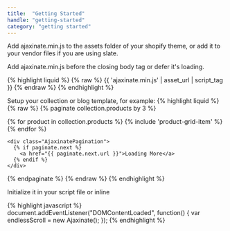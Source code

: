 ```yaml
---
title:  "Getting Started"
handle: "getting-started"
category: "getting started"
---
```

Add ajaxinate.min.js to the assets folder of your shopify theme, or add it to your vendor files if you are using slate.

Add ajaxinate.min.js before the closing body tag or defer it's loading.


{% highlight liquid %}
{% raw %}
{{ 'ajaxinate.min.js' | asset_url | script_tag }}
{% endraw %}
{% endhighlight %}


Setup your collection or blog template, for example:
{% highlight liquid %}
{% raw %}
{% paginate collection.products by 3 %}
    <div class="AjaxinateLoop" >
      {% for product in collection.products %}
        {% include 'product-grid-item' %}
      {% endfor %}
    </div>

    <div class="AjaxinatePagination">
      {% if paginate.next %}
        <a href="{{ paginate.next.url }}">Loading More</a>
      {% endif %}
    </div>
{% endpaginate %}
{% endraw %}
{% endhighlight %}

Initialize it in your script file or inline

{% highlight javascript %}
document.addEventListener("DOMContentLoaded", function() {
  var endlessScroll = new Ajaxinate();
});
{% endhighlight %}
